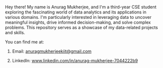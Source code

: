 Hey there! My name is Anurag Mukherjee, and I'm a third-year CSE student exploring the fascinating world of data analytics and its applications in various domains. 
I'm particularly interested in leveraging data to uncover meaningful insights, drive informed decision-making, and solve complex problems.
This repository serves as a showcase of my data-related projects and skills.

You can find me at:

  1. Email: anuragmukherjeekiit@gmail.com
  
  2. LinkedIn: www.linkedin.com/in/anurag-mukherjee-7044222b9
<!---
AnuragMukherjee04/AnuragMukherjee04 is a ✨ special ✨ repository because its `README.md` (this file) appears on your GitHub profile.
You can click the Preview link to take a look at your changes.
--->
